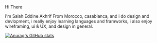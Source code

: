 Hi There 

i'm Salah Eddine Akhrif From Morocco, casablanca, and i do design and devlopment, i really enjoy learning languages and framworks, i also enjoy wireframing, ui & UX, and design in general.

[![Anurag's GitHub stats](https://github-readme-stats.vercel.app/api?username=salaheddineakhrif)](https://github.com/anuraghazra/github-readme-stats)
